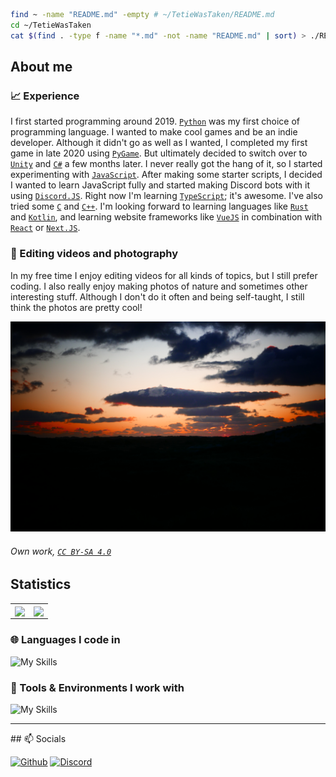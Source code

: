 ```zsh
find ~ -name "README.md" -empty # ~/TetieWasTaken/README.md
cd ~/TetieWasTaken
cat $(find . -type f -name "*.md" -not -name "README.md" | sort) > ./README.md
```

<!-- End of introduction-->
## About me

### 📈 Experience

I first started programming around 2019. [`Python`] was my first choice of programming language. I wanted to make cool games and be an indie developer. Although it didn't go as well as I wanted, I completed my first game in late 2020 using [`PyGame`]. But ultimately decided to switch over to [`Unity`] and [`C#`] a few months later. I never really got the hang of it, so I started experimenting with [`JavaScript`]. After making some starter scripts, I decided I wanted to learn JavaScript fully and started making Discord bots with it using [`Discord.JS`]. Right now I'm learning [`TypeScript`]; it's awesome. I've also tried some [`C`] and [`C++`]. I'm looking forward to learning languages like [`Rust`] and [`Kotlin`], and learning website frameworks like [`VueJS`] in combination with [`React`] or [`Next.JS`].

### 💾 Editing videos and photography

In my free time I enjoy editing videos for all kinds of topics, but I still prefer coding. I also really enjoy making photos of nature and sometimes other interesting stuff. Although I don't do it often and being self-taught, I still think the photos are pretty cool!

![SpaceshipSunset](https://raw.githubusercontent.com/tetiewastaken/tetiewastaken/main/assets/SpaceshipSunset.jpeg)

###### Own work, [`CC BY-SA 4.0`](https://creativecommons.org/licenses/by-sa/4.0/)

<!-- End of about me-->
## Statistics

<table>
  <tr>
    <td align="center" style="padding=0;width=50%;">
      <img align="center" style="padding=0;" src="https://github-readme-stats.vercel.app/api?username=tetiewastaken&show_icons=true&hide_title=true&hide_border=true&theme=github_dark" />
    </td>
    <td align="center" style="padding=0;width=50%;">
      <img align="center" style="padding=0;" src="https://github-readme-stats.vercel.app/api/top-langs/?username=tetiewastaken&show_icons=true&langs_count=6&hide_border=true&layout=compact&theme=github_dark" />
    </td>
  </tr>
</table>

<!--Thank you to vladfrangu for this table-esque layout-->

### 🌐 Languages I code in

![My Skills](https://skillicons.dev/icons?i=ts,js,py,c,cs,cpp,css,html&theme=dark)

### 🔧 Tools & Environments I work with

![My Skills](https://skillicons.dev/icons?i=nodejs,vscode,unity,mongodb,stackoverflow,github,git,githubactions,md,regex,discord&theme=dark)

<hr>
<!-- End of stats-->
## 📫 Socials

<a href="https://github.com/TetieWasTaken" target="_blank"><img alt="Github" src="https://img.shields.io/badge/GitHub-1d1e1f.svg?&style=for-the-badge&logo=Github&logoColor=white" /></a>
<a href="https://discord.gg/FJ5DMEb8zA" target="_blank"><img alt="Discord" src="https://img.shields.io/badge/Tetie%234242-339cff.svg?&style=for-the-badge&logo=Discord&logoColor=white" />

<!-- End of socials-->
<!--- LINKS --->

[`Python`]: https://www.python.org/
[`PyGame`]: https://www.pygame.org/
[`Unity`]: https://unity.com/
[`C#`]: https://learn.microsoft.com/en-us/dotnet/csharp/
[`C`]: https://www.cprogramming.com/
[`C++`]: https://cplusplus.com/
[`JavaScript`]: https://developer.mozilla.org/en-US/docs/Web/JavaScript
[`TypeScript`]: https://www.typescriptlang.org/
[`Discord.JS`]: https://github.com/discordjs/discord.js
[`Rust`]: https://www.rust-lang.org/
[`Kotlin`]: https://kotlinlang.org/
[`VueJS`]: https://vuejs.org/
[`React`]: https://react.dev/
[`Next.JS`]: https://nextjs.org/
[`CC BY-SA 4.0`]: https://creativecommons.org/licenses/by-sa/4.0/